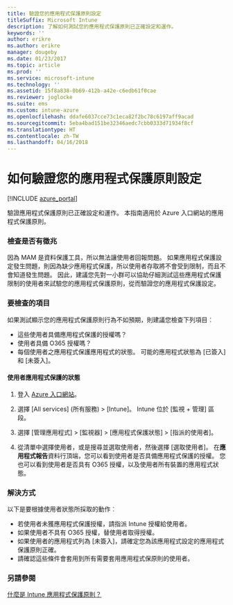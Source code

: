```yaml
---
title: 驗證您的應用程式保護原則設定
titleSuffix: Microsoft Intune
description: 了解如何測試您的應用程式保護原則已正確設定和運作。
keywords: ''
author: erikre
ms.author: erikre
manager: dougeby
ms.date: 01/23/2017
ms.topic: article
ms.prod: ''
ms.service: microsoft-intune
ms.technology: ''
ms.assetid: 15f8a838-0b69-412b-a42e-c6edb61f0cae
ms.reviewer: joglocke
ms.suite: ems
ms.custom: intune-azure
ms.openlocfilehash: ddafe6037cce73c1eca82f2bc78c6197aff9acad
ms.sourcegitcommit: 5eba4bad151be32346aedc7cbb0333d71934f8cf
ms.translationtype: HT
ms.contentlocale: zh-TW
ms.lasthandoff: 04/16/2018
---
```

# <a name="how-to-validate-your-app-protection-policy-setup"></a>如何驗證您的應用程式保護原則設定

[!INCLUDE [azure_portal](./includes/azure_portal.md)]

驗證應用程式保護原則已正確設定和運作。 本指南適用於 Azure 入口網站的應用程式保護原則。

### <a name="checking-for-symptoms"></a>檢查是否有徵兆
因為 MAM 是資料保護工具，所以無法讓使用者回報問題。 如果應用程式保護設定發生問題，則因為缺少應用程式保護，所以使用者存取將不會受到限制，而且不會知道發生問題。 因此，建議您先對一小群可以協助仔細測試這些應用程式保護限制的使用者來試驗您的應用程式保護原則，從而驗證您的應用程式保護設定。


### <a name="what-to-check"></a>要檢查的項目

如果測試顯示您的應用程式保護原則行為不如預期，則建議您檢查下列項目︰

- 這些使用者具備應用程式保護的授權嗎？
- 使用者具備 O365 授權嗎？
- 每個使用者之應用程式保護應用程式的狀態。 可能的應用程式狀態為 [已簽入] 和 [未簽入]。

#### <a name="user-app-protection-status"></a>使用者應用程式保護的狀態
1. 登入 [Azure 入口網站](https://portal.azure.com)。
2. 選擇 [All services] (所有服務) > [Intune]。 Intune 位於 [監視 + 管理] 區段。
1. 選擇 [管理應用程式] > [監視器] >  [應用程式保護狀態] > [指派的使用者]。

2. 從清單中選擇使用者，或是搜尋並選取使用者，然後選擇 [選取使用者]。 在**應用程式報告**資料行頂端，您可以看到使用者是否具備應用程式保護的授權。 您也可以看到使用者是否具有 O365 授權，以及使用者所有裝置的應用程式狀態。



### <a name="what-to-do"></a>解決方式
以下是要根據使用者狀態所採取的動作︰

- 若使用者未獲應用程式保護授權，請指派 Intune 授權給使用者。
- 如果使用者不具有 O365 授權，替使用者取得授權。
- 如果使用者的應用程式列為 [未簽入]，請確定您為該應用程式設定的應用程式保護原則正確。
- 請確認這些條件會套用到所有需要套用應用程式保原則的使用者。

### <a name="see-also"></a>另請參閱

[什麼是 Intune 應用程式保護原則？](app-protection-policies.md)
